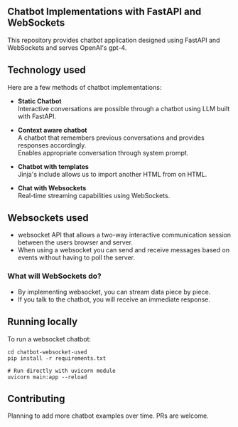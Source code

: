 ## Chatbot Implementations with FastAPI and WebSockets


This repository provides chatbot application designed using FastAPI and WebSockets and serves OpenAI's gpt-4.

## Technology used
Here are a few methods of chatbot implementations:

-  **Static Chatbot** \
  Interactive conversations are possible through a chatbot using LLM built with FastAPI.

-  **Context aware chatbot** \
  A chatbot that remembers previous conversations and provides responses accordingly.</br>
  Enables appropriate conversation through system prompt.

-  **Chatbot with templates** \
  Jinja's include allows us to import another HTML from on HTML.

-  **Chat with Websockets** \
  Real-time streaming capabilities using WebSockets.


## Websockets used
- websocket API that allows a two-way interactive communication session between the users browser and server.
- When using a websocket you can send and receive messages based on events without having to poll the server.

### What will WebSockets do?
- By implementing websocket, you can stream data piece by piece.
- If you talk to the chatbot, you will receive an immediate response.


## Running locally
To run a websocket chatbot:
```shell
cd chatbot-websocket-used
pip install -r requirements.txt
```

```shell
# Run directly with uvicorn module
uvicorn main:app --reload
```


## Contributing
Planning to add more chatbot examples over time. PRs are welcome.